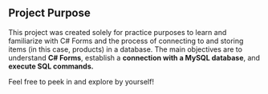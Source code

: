 ## Project Purpose
This project was created solely for practice purposes to learn and familiarize with C# Forms and the process of connecting to and storing items (in this case, products) in a database. 
The main objectives are to understand **C# Forms**, establish a **connection with a MySQL database**, and **execute SQL commands.**

Feel free to peek in and explore by yourself!
